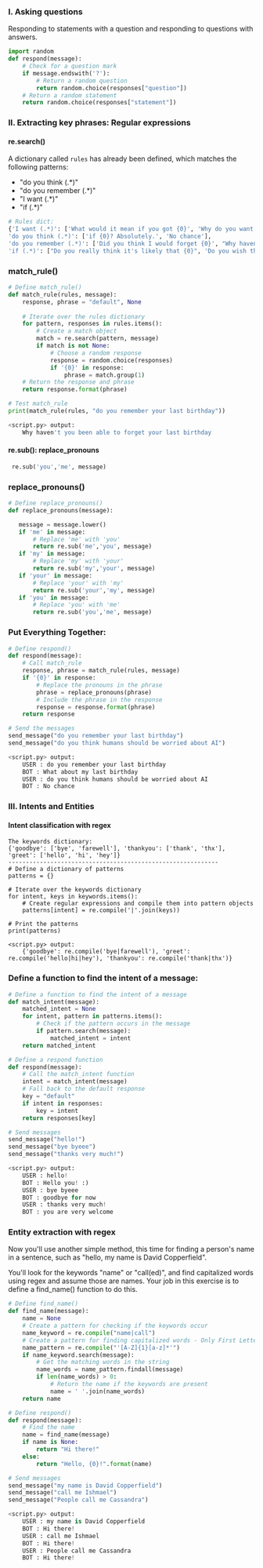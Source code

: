 ### I. Asking questions
Responding to statements with a question and responding to questions with answers.

```Python
import random
def respond(message):
    # Check for a question mark
    if message.endswith('?'):
        # Return a random question
        return random.choice(responses["question"])
    # Return a random statement
    return random.choice(responses["statement"])

```
### II.  Extracting key phrases: Regular expressions
#### re.search()

A dictionary called `rules` has already been defined, which matches the following patterns:

* "do you think (.*)"
* "do you remember (.*)"
* "I want (.*)"
* "if (.*)"

```Python
# Rules dict:
{'I want (.*)': ['What would it mean if you got {0}', 'Why do you want {0}', "What's stopping you from getting {0}"], 
'do you think (.*)': ['if {0}? Absolutely.', 'No chance'], 
'do you remember (.*)': ['Did you think I would forget {0}', "Why haven't you been able to forget {0}", 'What about {0}', 'Yes .. and?'], 
'if (.*)': ["Do you really think it's likely that {0}", 'Do you wish that {0}', 'What do you think about {0}', 'Really--if {0}']}
```

### match_rule()

```Python
# Define match_rule()
def match_rule(rules, message):
    response, phrase = "default", None
    
    # Iterate over the rules dictionary
    for pattern, responses in rules.items():
        # Create a match object
        match = re.search(pattern, message)
        if match is not None:
            # Choose a random response
            response = random.choice(responses)
            if '{0}' in response:
                phrase = match.group(1)
    # Return the response and phrase
    return response.format(phrase)

# Test match_rule
print(match_rule(rules, "do you remember your last birthday"))

<script.py> output:
    Why haven't you been able to forget your last birthday

```
#### re.sub(): replace_pronouns

```Python
 re.sub('you','me', message)
 ```
 ### replace_pronouns()
 ```Python
 # Define replace_pronouns()
def replace_pronouns(message):

    message = message.lower()
    if 'me' in message:
        # Replace 'me' with 'you'
        return re.sub('me','you', message)
    if 'my' in message:
        # Replace 'my' with 'your'
        return re.sub('my','your', message)
    if 'your' in message:
        # Replace 'your' with 'my'
        return re.sub('your','my', message)
    if 'you' in message:
        # Replace 'you' with 'me'
        return re.sub('you','me', message)
 ```

### Put Everything Together:
```Python
# Define respond()
def respond(message):
    # Call match_rule
    response, phrase = match_rule(rules, message)
    if '{0}' in response:
        # Replace the pronouns in the phrase
        phrase = replace_pronouns(phrase)
        # Include the phrase in the response
        response = response.format(phrase)
    return response

# Send the messages
send_message("do you remember your last birthday")
send_message("do you think humans should be worried about AI")

<script.py> output:
    USER : do you remember your last birthday
    BOT : What about my last birthday
    USER : do you think humans should be worried about AI
    BOT : No chance
```
### III. Intents and Entities

#### Intent classification with regex
```
The keywords dictionary:
{'goodbye': ['bye', 'farewell'], 'thankyou': ['thank', 'thx'], 'greet': ['hello', 'hi', 'hey']}
------------------------------------------------------------
# Define a dictionary of patterns
patterns = {}

# Iterate over the keywords dictionary
for intent, keys in keywords.items():
    # Create regular expressions and compile them into pattern objects
    patterns[intent] = re.compile('|'.join(keys))
    
# Print the patterns
print(patterns)

<script.py> output:
    {'goodbye': re.compile('bye|farewell'), 'greet': re.compile('hello|hi|hey'), 'thankyou': re.compile('thank|thx')}
```
### Define a function to find the intent of a message:
```Python
# Define a function to find the intent of a message
def match_intent(message):
    matched_intent = None
    for intent, pattern in patterns.items():
        # Check if the pattern occurs in the message 
        if pattern.search(message):
            matched_intent = intent
    return matched_intent

# Define a respond function
def respond(message):
    # Call the match_intent function
    intent = match_intent(message)
    # Fall back to the default response
    key = "default"
    if intent in responses:
        key = intent
    return responses[key]

# Send messages
send_message("hello!")
send_message("bye byeee")
send_message("thanks very much!")

<script.py> output:
    USER : hello!
    BOT : Hello you! :)
    USER : bye byeee
    BOT : goodbye for now
    USER : thanks very much!
    BOT : you are very welcome
```

### Entity extraction with regex
Now you'll use another simple method, this time for finding a person's name in a sentence, such as "hello, my name is David Copperfield".

You'll look for the keywords "name" or "call(ed)", and find capitalized words using regex and assume those are names. Your job in this exercise is to define a find_name() function to do this.

```Python
# Define find_name()
def find_name(message):
    name = None
    # Create a pattern for checking if the keywords occur
    name_keyword = re.compile("name|call")
    # Create a pattern for finding capitalized words - Only First Letter {1} is captialized 
    name_pattern = re.compile("'[A-Z]{1}[a-z]*'")
    if name_keyword.search(message):
        # Get the matching words in the string
        name_words = name_pattern.findall(message)
        if len(name_words) > 0:
            # Return the name if the keywords are present
            name = ' '.join(name_words)
    return name

# Define respond()
def respond(message):
    # Find the name
    name = find_name(message)
    if name is None:
        return "Hi there!"
    else:
        return "Hello, {0}!".format(name)

# Send messages
send_message("my name is David Copperfield")
send_message("call me Ishmael")
send_message("People call me Cassandra")

<script.py> output:
    USER : my name is David Copperfield
    BOT : Hi there!
    USER : call me Ishmael
    BOT : Hi there!
    USER : People call me Cassandra
    BOT : Hi there!
```
